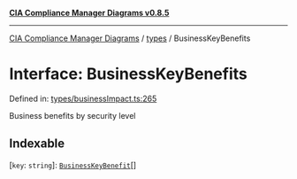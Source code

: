 [**CIA Compliance Manager Diagrams v0.8.5**](../../README.md)

***

[CIA Compliance Manager Diagrams](../../modules.md) / [types](../README.md) / BusinessKeyBenefits

# Interface: BusinessKeyBenefits

Defined in: [types/businessImpact.ts:265](https://github.com/Hack23/cia-compliance-manager/blob/4f2006283e1cd56feb8daea1f810b2bc8c1b1d1b/src/types/businessImpact.ts#L265)

Business benefits by security level

## Indexable

\[`key`: `string`\]: [`BusinessKeyBenefit`](BusinessKeyBenefit.md)[]
